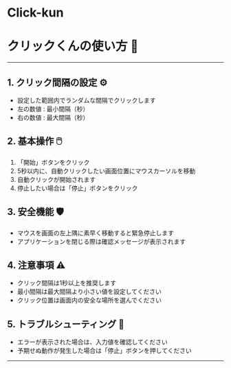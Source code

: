 # Click-kun

# クリックくんの使い方 📱

---
## 1. クリック間隔の設定 ⚙️
- 設定した範囲内でランダムな間隔でクリックします
- 左の数値 : 最小間隔（秒）
- 右の数値 : 最大間隔（秒）


## 2. 基本操作 🖱️
1. 「開始」ボタンをクリック
2. 5秒以内に、自動クリックしたい画面位置にマウスカーソルを移動
3. 自動クリックが開始されます
4. 停止したい場合は「停止」ボタンをクリック

## 3. 安全機能 🛡️
- マウスを画面の左上隅に素早く移動すると緊急停止します
- アプリケーションを閉じる際は確認メッセージが表示されます

## 4. 注意事項 ⚠️
- クリック間隔は1秒以上を推奨します
- 最小間隔は最大間隔より小さい値を設定してください
- クリック位置は画面内の安全な場所を選んでください

## 5. トラブルシューティング 🔧
- エラーが表示された場合は、入力値を確認してください
- 予期せぬ動作が発生した場合は「停止」ボタンを押してください

---

